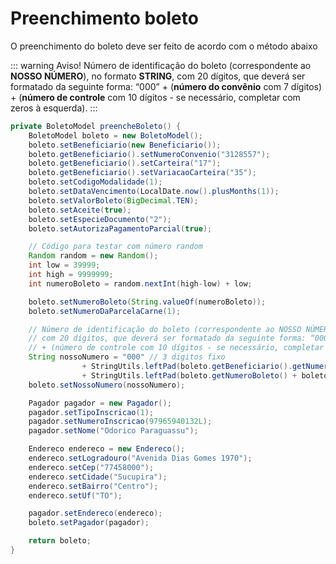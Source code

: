 # Preenchimento boleto

O preenchimento do boleto deve ser feito de acordo com o método abaixo

::: warning Aviso!
Número de identificação do boleto (correspondente ao **NOSSO NÚMERO**), no formato **STRING**,
com 20 dígitos, que deverá ser formatado da seguinte forma: “000” + (**número do convênio** com 7 dígitos) + (**número de controle** com 10 dígitos - se necessário, completar com zeros à esquerda).
:::

```java
private BoletoModel preencheBoleto() {
    BoletoModel boleto = new BoletoModel();
    boleto.setBeneficiario(new Beneficiario());
    boleto.getBeneficiario().setNumeroConvenio("3128557");
    boleto.getBeneficiario().setCarteira("17");
    boleto.getBeneficiario().setVariacaoCarteira("35");
    boleto.setCodigoModalidade(1);
    boleto.setDataVencimento(LocalDate.now().plusMonths(1));
    boleto.setValorBoleto(BigDecimal.TEN);
    boleto.setAceite(true);
    boleto.setEspecieDocumento("2");
    boleto.setAutorizaPagamentoParcial(true);

    // Código para testar com número random
    Random random = new Random();
    int low = 39999;
    int high = 9999999;
    int numeroBoleto = random.nextInt(high-low) + low;

    boleto.setNumeroBoleto(String.valueOf(numeroBoleto));
    boleto.setNumeroDaParcelaCarne(1);

    // Número de identificação do boleto (correspondente ao NOSSO NÚMERO), no formato STRING,
    // com 20 dígitos, que deverá ser formatado da seguinte forma: “000” + (número do convênio com 7 dígitos)
    // + (número de controle com 10 dígitos - se necessário, completar com zeros à esquerda).
    String nossoNumero = "000" // 3 digitos fixo
                + StringUtils.leftPad(boleto.getBeneficiario().getNumeroConvenio(), 7, "0") // convenio 7 digitos
                + StringUtils.leftPad(boleto.getNumeroBoleto() + boleto.getNumeroDaParcelaCarne(), 10, "0"); // numeroBoleto + parcela 10 ditigos
    boleto.setNossoNumero(nossoNumero);

    Pagador pagador = new Pagador();
    pagador.setTipoInscricao(1);
    pagador.setNumeroInscricao(97965940132L);
    pagador.setNome("Odorico Paraguassu");

    Endereco endereco = new Endereco();
    endereco.setLogradouro("Avenida Dias Gomes 1970");
    endereco.setCep("77458000");
    endereco.setCidade("Sucupira");
    endereco.setBairro("Centro");
    endereco.setUf("TO");

    pagador.setEndereco(endereco);
    boleto.setPagador(pagador);

    return boleto;
}
```